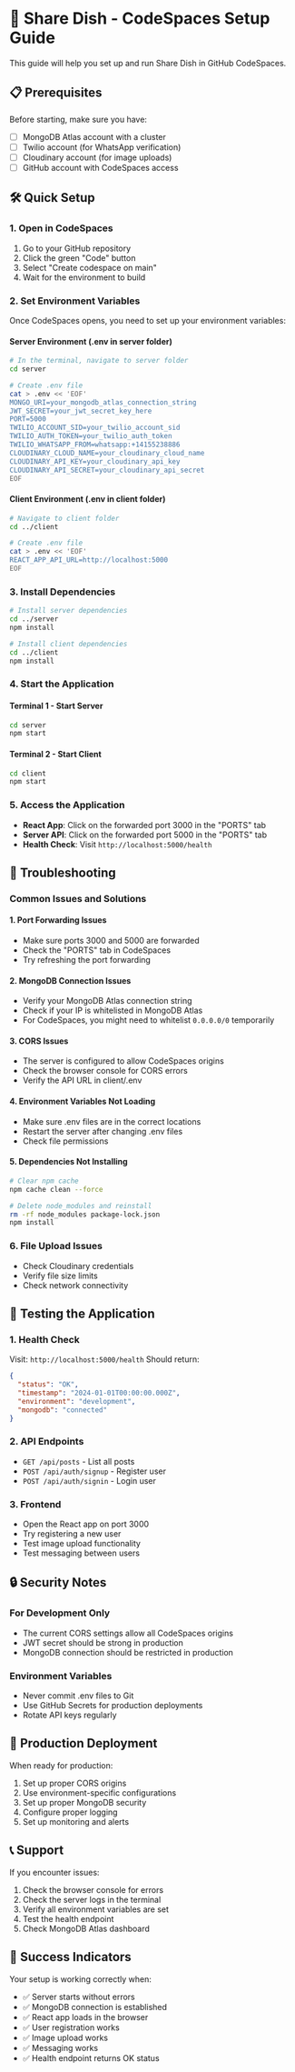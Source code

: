 # 🚀 Share Dish - CodeSpaces Setup Guide

This guide will help you set up and run Share Dish in GitHub CodeSpaces.

## 📋 Prerequisites

Before starting, make sure you have:
- [ ] MongoDB Atlas account with a cluster
- [ ] Twilio account (for WhatsApp verification)
- [ ] Cloudinary account (for image uploads)
- [ ] GitHub account with CodeSpaces access

## 🛠️ Quick Setup

### 1. **Open in CodeSpaces**
1. Go to your GitHub repository
2. Click the green "Code" button
3. Select "Create codespace on main"
4. Wait for the environment to build

### 2. **Set Environment Variables**
Once CodeSpaces opens, you need to set up your environment variables:

#### Server Environment (.env in server folder)
```bash
# In the terminal, navigate to server folder
cd server

# Create .env file
cat > .env << 'EOF'
MONGO_URI=your_mongodb_atlas_connection_string
JWT_SECRET=your_jwt_secret_key_here
PORT=5000
TWILIO_ACCOUNT_SID=your_twilio_account_sid
TWILIO_AUTH_TOKEN=your_twilio_auth_token
TWILIO_WHATSAPP_FROM=whatsapp:+14155238886
CLOUDINARY_CLOUD_NAME=your_cloudinary_cloud_name
CLOUDINARY_API_KEY=your_cloudinary_api_key
CLOUDINARY_API_SECRET=your_cloudinary_api_secret
EOF
```

#### Client Environment (.env in client folder)
```bash
# Navigate to client folder
cd ../client

# Create .env file
cat > .env << 'EOF'
REACT_APP_API_URL=http://localhost:5000
EOF
```

### 3. **Install Dependencies**
```bash
# Install server dependencies
cd ../server
npm install

# Install client dependencies
cd ../client
npm install
```

### 4. **Start the Application**

#### Terminal 1 - Start Server
```bash
cd server
npm start
```

#### Terminal 2 - Start Client
```bash
cd client
npm start
```

### 5. **Access the Application**
- **React App**: Click on the forwarded port 3000 in the "PORTS" tab
- **Server API**: Click on the forwarded port 5000 in the "PORTS" tab
- **Health Check**: Visit `http://localhost:5000/health`

## 🔧 Troubleshooting

### Common Issues and Solutions

#### 1. **Port Forwarding Issues**
- Make sure ports 3000 and 5000 are forwarded
- Check the "PORTS" tab in CodeSpaces
- Try refreshing the port forwarding

#### 2. **MongoDB Connection Issues**
- Verify your MongoDB Atlas connection string
- Check if your IP is whitelisted in MongoDB Atlas
- For CodeSpaces, you might need to whitelist `0.0.0.0/0` temporarily

#### 3. **CORS Issues**
- The server is configured to allow CodeSpaces origins
- Check the browser console for CORS errors
- Verify the API URL in client/.env

#### 4. **Environment Variables Not Loading**
- Make sure .env files are in the correct locations
- Restart the server after changing .env files
- Check file permissions

#### 5. **Dependencies Not Installing**
```bash
# Clear npm cache
npm cache clean --force

# Delete node_modules and reinstall
rm -rf node_modules package-lock.json
npm install
```

### 6. **File Upload Issues**
- Check Cloudinary credentials
- Verify file size limits
- Check network connectivity

## 📱 Testing the Application

### 1. **Health Check**
Visit: `http://localhost:5000/health`
Should return:
```json
{
  "status": "OK",
  "timestamp": "2024-01-01T00:00:00.000Z",
  "environment": "development",
  "mongodb": "connected"
}
```

### 2. **API Endpoints**
- `GET /api/posts` - List all posts
- `POST /api/auth/signup` - Register user
- `POST /api/auth/signin` - Login user

### 3. **Frontend**
- Open the React app on port 3000
- Try registering a new user
- Test image upload functionality
- Test messaging between users

## 🔒 Security Notes

### For Development Only
- The current CORS settings allow all CodeSpaces origins
- JWT secret should be strong in production
- MongoDB connection should be restricted in production

### Environment Variables
- Never commit .env files to Git
- Use GitHub Secrets for production deployments
- Rotate API keys regularly

## 🚀 Production Deployment

When ready for production:
1. Set up proper CORS origins
2. Use environment-specific configurations
3. Set up proper MongoDB security
4. Configure proper logging
5. Set up monitoring and alerts

## 📞 Support

If you encounter issues:
1. Check the browser console for errors
2. Check the server logs in the terminal
3. Verify all environment variables are set
4. Test the health endpoint
5. Check MongoDB Atlas dashboard

## 🎉 Success Indicators

Your setup is working correctly when:
- ✅ Server starts without errors
- ✅ MongoDB connection is established
- ✅ React app loads in the browser
- ✅ User registration works
- ✅ Image upload works
- ✅ Messaging works
- ✅ Health endpoint returns OK status 